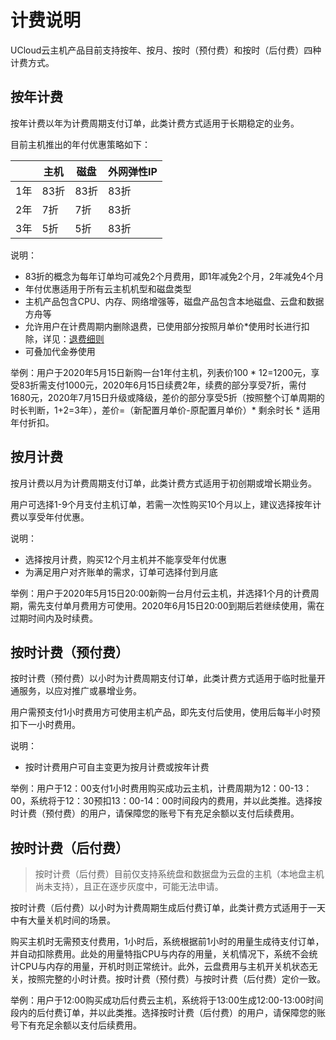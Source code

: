 # 计费说明

UCloud云主机产品目前支持按年、按月、按时（预付费）和按时（后付费）四种计费方式。

## 按年计费

按年计费以年为计费周期支付订单，此类计费方式适用于长期稳定的业务。

目前主机推出的年付优惠策略如下：

|  | 主机 | 磁盘 | 外网弹性IP|
| --- | --- | --- | --- |
| 1年 | 83折 | 83折 |83折|
| 2年 | 7折 | 7折 |83折|
| 3年 | 5折 | 5折 |83折|

说明：
* 83折的概念为每年订单均可减免2个月费用，即1年减免2个月，2年减免4个月
* 年付优惠适用于所有云主机机型和磁盘类型
* 主机产品包含CPU、内存、网络增强等，磁盘产品包含本地磁盘、云盘和数据方舟等
* 允许用户在计费周期内删除退费，已使用部分按照月单价*使用时长进行扣除，详见：[退费细则](https://docs.ucloud.cn/charge/refund)
* 可叠加代金券使用

举例：用户于2020年5月15日新购一台1年付主机，列表价100 * 12=1200元，享受83折需支付1000元，2020年6月15日续费2年，续费的部分享受7折，需付1680元，2020年7月15日升级或降级，差价的部分享受5折（按照整个订单周期的时长判断，1+2=3年），差价=（新配置月单价-原配置月单价）* 剩余时长 * 适用年付折扣。

## 按月计费

按月计费以月为计费周期支付订单，此类计费方式适用于初创期或增长期业务。

用户可选择1-9个月支付主机订单，若需一次性购买10个月以上，建议选择按年计费以享受年付优惠。

说明：
* 选择按月计费，购买12个月主机并不能享受年付优惠
* 为满足用户对齐账单的需求，订单可选择付到月底

举例：用户于2020年5月15日20:00新购一台月付云主机，并选择1个月的计费周期，需先支付单月费用方可使用。2020年6月15日20:00到期后若继续使用，需在过期时间内及时续费。

## 按时计费（预付费）

按时计费（预付费）以小时为计费周期支付订单，此类计费方式适用于临时批量开通服务，以应对推广或暴增业务。

用户需预支付1小时费用方可使用主机产品，即先支付后使用，使用后每半小时预扣下一小时费用。

说明：
* 按时计费用户可自主变更为按月计费或按年计费

举例：用户于12：00支付1小时费用购买成功云主机，计费周期为12：00-13：00，系统将于12：30预扣13：00-14：00时间段内的费用，并以此类推。选择按时计费（预付费）的用户，请保障您的账号下有充足余额以支付后续费用。


## 按时计费（后付费）

> 按时计费（后付费）目前仅支持系统盘和数据盘为云盘的主机（本地盘主机尚未支持），且正在逐步灰度中，可能无法申请。

按时计费（后付费）以小时为计费周期生成后付费订单，此类计费方式适用于一天中有大量关机时间的场景。

购买主机时无需预支付费用，1小时后，系统根据前1小时的用量生成待支付订单，并自动扣除费用。此处的用量特指CPU与内存的用量，关机情况下，系统不会统计CPU与内存的用量，开机时则正常统计。此外，云盘费用与主机开关机状态无关，按照完整的小时计费。按时计费（预付费）与按时计费（后付费）定价一致。

举例：用户于12:00购买成功后付费云主机，系统将于13:00生成12:00-13:00时间段内的后付费订单，并以此类推。选择按时计费（后付费）的用户，请保障您的账号下有充足余额以支付后续费用。

